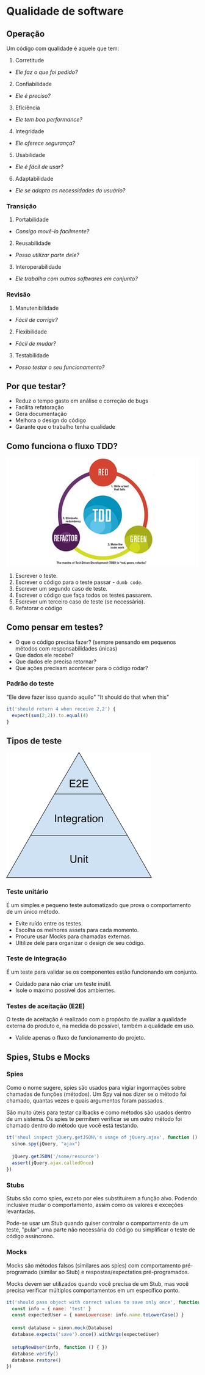 # Qualidade de software

## Operação
Um código com qualidade é aquele que tem:

1. Corretitude
  - _Ele faz o que foi pedido?_

2. Confiabilidade
  - _Ele é preciso?_

3. Eficiência
  - _Ele tem boa performance?_

4. Integridade
  - _Ele oferece segurança?_

5. Usabilidade
  - _Ele é fácil de usar?_

6. Adaptabilidade
  - _Ele se adapta as necessidades do usuário?_

### Transição

1. Portabilidade
  - _Consigo movê-lo facilmente?_

2. Reusabilidade
  - _Posso utilizar parte dele?_

3. Interoperabilidade
  - _Ele trabalha com outros softwares em conjunto?_

### Revisão

1. Manutenibilidade
  - _Fácil de corrigir?_

2. Flexibilidade
  - _Fácil de mudar?_

3. Testabilidade
  - _Posso testar o seu funcionamento?_

## Por que testar?

- Reduz o tempo gasto em análise e correção de bugs
- Facilita refatoração
- Gera documentação
- Melhora o design do código
- Garante que o trabalho tenha qualidade

## Como funciona o fluxo TDD?

![Fluxo TDD](../img/tdd-flow.jpg)

1. Escrever o teste.  
2. Escrever o código para o teste passar - `dumb code`.  
3. Escrever um segundo caso de teste.  
4. Escrever o código que faça todos os testes passarem.  
5. Escrever um terceiro caso de teste (se necessário).
6. Refatorar o código

## Como pensar em testes?

- O que o código precisa fazer? (sempre pensando em pequenos métodos com responsabilidades únicas)
- Que dados ele recebe?
- Que dados ele precisa retornar?
- Que ações precisam acontecer para o código rodar?

### Padrão do teste

"Ele deve fazer isso quando aquilo"
"It should do that when this"

```js
it('should return 4 when receive 2,2') {
  expect(sum(2,2)).to.equal(4)
}
```

## Tipos de teste

![Test Types](../img/test-types.png)

### Teste unitário  

É um simples e pequeno teste automatizado que prova o comportamento de um único método.  

- Evite ruído entre os testes.
- Escolha os melhores assets para cada momento.
- Procure usar Mocks para chamadas externas.
- Ultilize dele para organizar o design de seu código.

### Teste de integração

É um teste para validar se os componentes estão funcionando em conjunto.

- Cuidado para não criar um teste inútil.
- Isole o máximo possível dos ambientes.

### Testes de aceitação (E2E)

O teste de aceitação é realizado com o propósito de avaliar a qualidade externa do produto e, na medida do possível, também a qualidade em uso.

- Valide apenas o fluxo de funcionamento do projeto.

## Spies, Stubs e Mocks

### Spies

Como o nome sugere, spies são usados para vigiar ingormações sobre chamadas de funções (métodos). Um Spy vai nos dizer se o método foi chamado, quantas vezes e quais argumentos foram passados.  

São muito úteis para testar callbacks e como métodos são usados dentro de um sistema. Os spies te permitem verificar se um outro método foi chamado dentro do método que você está testando.

```js
it('shoul inspect jQuery.getJSON\'s usage of jQuery.ajax', function () {
  sinon.spy(jQuery, "ajax")

  jQuery.getJSON('/some/resource')
  assert(jQuery.ajax.calledOnce)
})
```

### Stubs

Stubs são como spies, exceto por eles substituirem a função alvo. Podendo inclusive mudar o comportamento, assim como os valores e exceções levantadas.

Pode-se usar um Stub quando quiser controlar o comportamento de um teste, "pular" uma parte não necessária do código ou simplificar o teste de código assíncrono.

### Mocks

Mocks são métodos falsos (similares aos spies) com comportamento pré-programado (similar ao Stub) e respostas/expectatios pré-programados.

Mocks devem ser utilizados quando você precisa de um Stub, mas você precisa verificar múltiplos comportamentos em um específico ponto.

```js
it('should pass object with correct values to save only once', function() {
  const info = { name: 'test' }
  const expectedUser = { nameLowercase: info.name.toLowerCase() }

  const database = sinon.mock(Database)
  database.expects('save').once().withArgs(expectedUser)

  setupNewUser(info, function () { })
  database.verify()
  database.restore()
})
```
